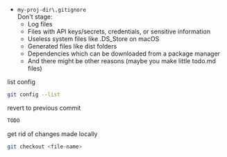 + ``my-proj-dir\.gitignore``  
Don't stage:  
    + Log files
    + Files with API keys/secrets, credentials, or sensitive information
    + Useless system files like .DS_Store on macOS
    + Generated files like dist folders
    + Dependencies which can be downloaded from a package manager
    + And there might be other reasons (maybe you make little todo.md files)
    
list config
```bash
git config --list
```
revert to previous commit
```bash
TODO
```
get rid of changes made locally
```bash
git checkout <file-name>
```
